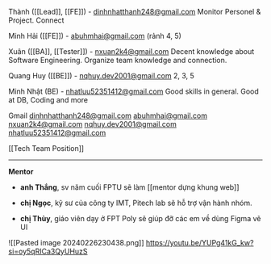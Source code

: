 Thành ([[Lead]], [[FE]]) - dinhnhatthanh248@gmail.com
	Monitor Personel & Project. Connect 

Minh Hải ([[FE]]) - abuhmhai@gmail.com (rảnh 4, 5)

Xuân ([[BA]], [[Tester]]) - nxuan2k4@gmail.com 
	Decent knowledge about Software Engineering. Organize team knowledge and connection. 

Quang Huy ([[BE]]) - nqhuy.dev2001@gmail.com
	2, 3, 5

Minh Nhật (BE) - nhatluu52351412@gmail.com
	Good skills in general. Good at DB, Coding and more


Gmail
	dinhnhatthanh248@gmail.com
	abuhmhai@gmail.com
	nxuan2k4@gmail.com
	nqhuy.dev2001@gmail.com
	nhatluu52351412@gmail.com

[[Tech Team Position]]

---

**Mentor**

+ **anh Thắng**, sv năm cuối FPTU sẽ làm [[mentor dựng khung web]]
	
+ **chị Ngọc**, kỹ sư của công ty IMT, Pitech lab sẽ hỗ trợ vận hành nhóm.
	
+ **chị Thùy**, giáo viên dạy ở FPT Poly sẽ giúp đỡ các em về dùng Figma vẽ UI


![[Pasted image 20240226230438.png]]
https://youtu.be/YUPg41kG_kw?si=oy5qRICa3QyUHuzS

